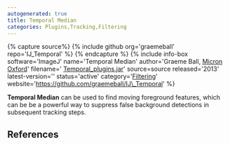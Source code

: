 ```yaml
---
autogenerated: true
title: Temporal Median
categories: Plugins,Tracking,Filtering
---
```



{% capture source%}
{% include github org='graemeball' repo='IJ\_Temporal' %}
{% endcapture %}
{% include info-box software='ImageJ' name='Temporal Median' author='Graeme Ball, [Micron Oxford](http://www.micron.ox.ac.uk)' filename=' [Temporal\_plugins.jar](http://www.micron.ox.ac.uk/microngroup/software/Temporal_plugins.jar)' source=source released='2013' latest-version='' status='active' category='[Filtering](Category_Filtering)' website='https://github.com/graemeball/IJ\_Temporal' %}

**Temporal Median** can be used to find moving foreground features, which can be be a powerful way to suppress false background detections in subsequent tracking steps.

References
----------

<references />

  
